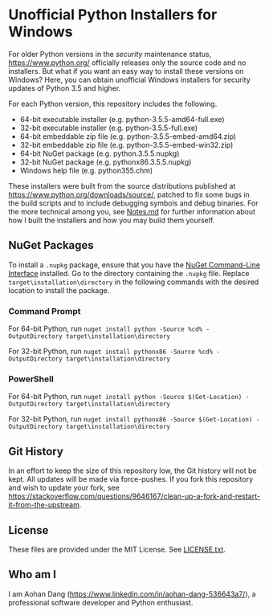 # Unofficial Python Installers for Windows

For older Python versions in the *security* maintenance status, https://www.python.org/ officially releases only the source code and no installers. But what if you want an easy way to install these versions on Windows? Here, you can obtain unofficial Windows installers for security updates of Python 3.5 and higher.

For each Python version, this repository includes the following.

- 64-bit executable installer (e.g. python-3.5.5-amd64-full.exe)
- 32-bit executable installer (e.g. python-3.5.5-full.exe)
- 64-bit embeddable zip file (e.g. python-3.5.5-embed-amd64.zip)
- 32-bit embeddable zip file (e.g. python-3.5.5-embed-win32.zip)
- 64-bit NuGet package (e.g. python.3.5.5.nupkg)
- 32-bit NuGet package (e.g. pythonx86.3.5.5.nupkg)
- Windows help file (e.g. python355.chm)

These installers were built from the source distributions published at https://www.python.org/downloads/source/, patched to fix some bugs in the build scripts and to include debugging symbols and debug binaries. For the more technical among you, see [Notes.md](Notes.md) for further information about how I built the installers and how you may build them yourself.

## NuGet Packages

To install a `.nupkg` package, ensure that you have the [NuGet Command-Line Interface](https://learn.microsoft.com/en-us/nuget/reference/nuget-exe-cli-reference?tabs=windows) installed. Go to the directory containing the `.nupkg` file. Replace `target\installation\directory` in the following commands with the desired location to install the package.

### Command Prompt
For 64-bit Python, run `nuget install python -Source %cd% -OutputDirectory target\installation\directory`

For 32-bit Python, run `nuget install pythonx86 -Source %cd% -OutputDirectory target\installation\directory`

### PowerShell
For 64-bit Python, run `nuget install python -Source $(Get-Location) -OutputDirectory target\installation\directory`

For 32-bit Python, run `nuget install pythonx86 -Source $(Get-Location) -OutputDirectory target\installation\directory`

## Git History

In an effort to keep the size of this repository low, the Git history will not be kept. All updates will be made via force-pushes. If you fork this repository and wish to update your fork, see https://stackoverflow.com/questions/9646167/clean-up-a-fork-and-restart-it-from-the-upstream.

## License

These files are provided under the MIT License. See [LICENSE.txt](LICENSE.txt).

## Who am I

I am Aohan Dang (https://www.linkedin.com/in/aohan-dang-536643a7/), a professional software developer and Python enthusiast.
